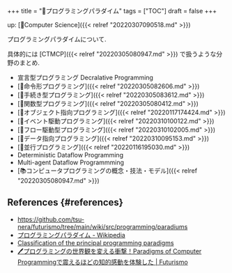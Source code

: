 +++
title = "📁プログラミングパラダイム"
tags = ["TOC"]
draft = false
+++

up: [📂Computer Science]({{< relref "20220307090518.md" >}})

プログラミングパラダイムについて.

具体的には [CTMCP]({{< relref "20220305080947.md" >}}) で扱うような分野のまとめ.

-   宣言型プログラミング Decralative Programming
-   [📝命令形プログラミング]({{< relref "20220305082606.md" >}})
-   [📝手続き型プログラミング]({{< relref "20220305083612.md" >}})
-   [📝関数型プログラミング]({{< relref "20220305080412.md" >}})
-   [📝オブジェクト指向プログラミング]({{< relref "20220117174424.md" >}})
-   [📝イベント駆動プログラミング]({{< relref "20220310100122.md" >}})
-   [📝フロー駆動型プログラミング]({{< relref "20220310102005.md" >}})
-   [📝データ指向プログラミング]({{< relref "20220310095153.md" >}})
-   [📝並行プログラミング]({{< relref "20220116195030.md" >}})
-   Deterministic Dataflow Programming
-   Multi-agent Dataflow Programmming
-   [📚コンピュータプログラミングの概念・技法・モデル]({{< relref "20220305080947.md" >}})


## References {#references}

-   <https://github.com/tsu-nera/futurismo/tree/main/wiki/src/programming/paradiums>
-   [プログラミングパラダイム - Wikipedia](http://ja.wikipedia.org/wiki/%E3%83%97%E3%83%AD%E3%82%B0%E3%83%A9%E3%83%9F%E3%83%B3%E3%82%B0%E3%83%91%E3%83%A9%E3%83%80%E3%82%A4%E3%83%A0)
-   [Classification of the principal programming paradigms](http://www.info.ucl.ac.be/~pvr/paradigms.html)
-   [🖊プログラミングの世界観を変える衝撃！Paradigms of Computer Programmingで震えるほどの知的感動を体験した | Futurismo](https://futurismo.biz/archives/2427/)
